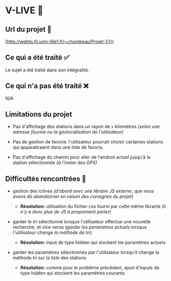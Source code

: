 # V-LIVE 🚴

## Url du projet 🔗

[http://webtp.fil.univ-lille1.fr/~chombeau/Projet-1/]()


## Ce qui a été traité ✅

Le sujet a été traité dans son intégralité.


## Ce qui n'a pas été traité ❌

N/A


## Limitations du projet 

- Pas d'affichage des stations dans un rayon de `x` kilomètres
*(selon une adresse fournie ou la géolocalisation de l'utilisateur)*

- Pas de gestion de favoris: l'utilisateur pourrait choisir certaines
stations qui apparaitraient dans une liste de favoris.

- Pas d'affichage du chemin pour aller de l'endroit actuel jusqu'à la
station sélectionnée *(à l'instar des GPS)*


## Difficultés rencontrées 🔧

- gestion des icônes *(d'abord avec une libraire JS externe,
  que nous avons dû abandonner en raison des consignes du projet)*
     * **Résolution:** utilisation du fichier css fourni par cette
        même librairie *(il n'y a donc plus de JS à proprement parler)*

- garder le tri sélectionné lorsque l'utilisateur effectue une
  nouvelle recherche, et vice versa *(garder les paramètres actuels
  lorsque l'utilisateur change la méthode de tri)*.
     * **Résolution:** input de type hidden qui stockent les paramètres
        actuels

- garder les paramètres sélectionnés par l'utilisateur lorsqu'il change
  la méthode tri sur la liste des stations
     * **Résolution:** comme pour le problème précédent, ajout d'inputs
     de type hidden qui stockent les paramètres courants


